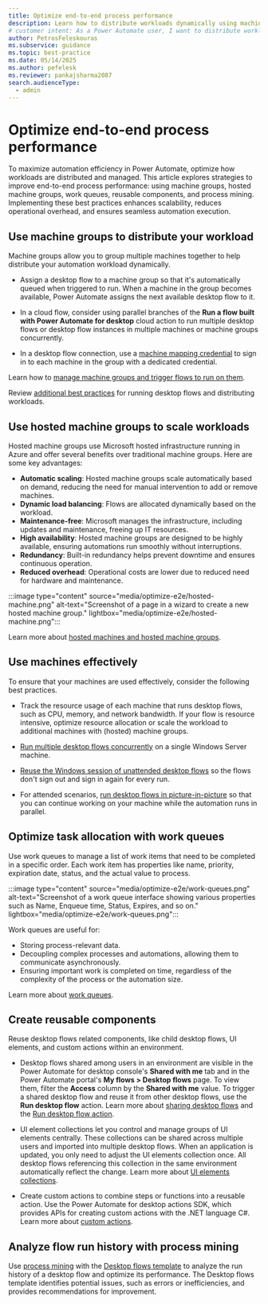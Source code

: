 ```yaml
---
title: Optimize end-to-end process performance
description: Learn how to distribute workloads dynamically using machine groups and hosted machine groups in Power Automate for improved automation efficiency.
# customer intent: As a Power Automate user, I want to distribute workloads dynamically using machine groups so that I can improve automation efficiency.
author: PetrosFeleskouras
ms.subservice: guidance
ms.topic: best-practice
ms.date: 05/14/2025
ms.author: pefelesk
ms.reviewer: pankajsharma2087
search.audienceType:
  - admin
---
```


# Optimize end-to-end process performance

To maximize automation efficiency in Power Automate, optimize how workloads are distributed and managed. This article explores strategies to improve end-to-end process performance: using machine groups, hosted machine groups, work queues, reusable components, and process mining. Implementing these best practices enhances scalability, reduces operational overhead, and ensures seamless automation execution.

## Use machine groups to distribute your workload

Machine groups allow you to group multiple machines together to help distribute your automation workload dynamically.

- Assign a desktop flow to a machine group so that it's automatically queued when triggered to run. When a machine in the group becomes available, Power Automate assigns the next available desktop flow to it.

- In a cloud flow, consider using parallel branches of the **Run a flow built with Power Automate for desktop** cloud action to run multiple desktop flows or desktop flow instances in multiple machines or machine groups concurrently.

- In a desktop flow connection, use a [machine mapping credential](../../desktop-flows/create-machine-mapping.md) to sign in to each machine in the group with a dedicated credential.

Learn how to [manage machine groups and trigger flows to run on them](../../desktop-flows/manage-machine-groups.md).

Review [additional best practices](../../desktop-flows/run-desktop-flows-best-practices.md) for running desktop flows and distributing workloads.

## Use hosted machine groups to scale workloads

Hosted machine groups use Microsoft hosted infrastructure running in Azure and offer several benefits over traditional machine groups. Here are some key advantages:

- **Automatic scaling**: Hosted machine groups scale automatically based on demand, reducing the need for manual intervention to add or remove machines.
- **Dynamic load balancing**: Flows are allocated dynamically based on the workload.
- **Maintenance-free**: Microsoft manages the infrastructure, including updates and maintenance, freeing up IT resources.
- **High availability**: Hosted machine groups are designed to be highly available, ensuring automations run smoothly without interruptions.
- **Redundancy**: Built-in redundancy helps prevent downtime and ensures continuous operation.
- **Reduced overhead**: Operational costs are lower due to reduced need for hardware and maintenance.

:::image type="content" source="media/optimize-e2e/hosted-machine.png" alt-text="Screenshot of a page in a wizard to create a new hosted machine group." lightbox="media/optimize-e2e/hosted-machine.png":::

Learn more about [hosted machines and hosted machine groups](../../desktop-flows/hosted-rpa-overview.md).

## Use machines effectively

To ensure that your machines are used effectively, consider the following best practices.

- Track the resource usage of each machine that runs desktop flows, such as CPU, memory, and network bandwidth. If your flow is resource intensive, optimize resource allocation or scale the workload to additional machines with (hosted) machine groups.

- [Run multiple desktop flows concurrently](../../desktop-flows/run-desktop-flows-concurrently.md) on a single Windows Server machine.

- [Reuse the Windows session of unattended desktop flows](../../desktop-flows/run-unattended-desktop-flows.md#reuse-a-windows-session-in-unattended-mode) so the flows don't sign out and sign in again for every run.

- For attended scenarios, [run desktop flows in picture-in-picture](../../desktop-flows/run-desktop-flows-pip.md) so that you can continue working on your machine while the automation runs in parallel.

## Optimize task allocation with work queues

Use work queues to manage a list of work items that need to be completed in a specific order. Each work item has properties like name, priority, expiration date, status, and the actual value to process.

:::image type="content" source="media/optimize-e2e/work-queues.png" alt-text="Screenshot of a work queue interface showing various properties such as Name, Enqueue time, Status, Expires, and so on." lightbox="media/optimize-e2e/work-queues.png":::

Work queues are useful for:

- Storing process-relevant data.
- Decoupling complex processes and automations, allowing them to communicate asynchronously.
- Ensuring important work is completed on time, regardless of the complexity of the process or the automation size.

Learn more about [work queues](../../desktop-flows/work-queues.md).

## Create reusable components

Reuse desktop flows related components, like child desktop flows, UI elements, and custom actions within an environment.

- Desktop flows shared among users in an environment are visible in the Power Automate for desktop console's **Shared with me** tab and in the Power Automate portal's **My flows > Desktop flows** page. To view them, filter the **Access** column by the **Shared with me** value. To trigger a shared desktop flow and reuse it from other desktop flows, use the **Run desktop flow** action. Learn more about [sharing desktop flows](../../desktop-flows/manage.md#share-desktop-flows) and the [Run desktop flow action](../../desktop-flows/actions-reference/runflow.md).


- UI element collections let you control and manage groups of UI elements centrally. These collections can be shared across multiple users and imported into multiple desktop flows. When an application is updated, you only need to adjust the UI elements collection once. All desktop flows referencing this collection in the same environment automatically reflect the change. Learn more about [UI elements collections](../../desktop-flows/ui-elements-collections.md).  

- Create custom actions to combine steps or functions into a reusable action. Use the Power Automate for desktop actions SDK, which provides APIs for creating custom actions with the .NET language C#. Learn more about [custom actions](../../desktop-flows/custom-actions.md).

## Analyze flow run history with process mining

Use [process mining](/power-automate/process-advisor-overview) with the [Desktop flows template](/power-automate/process-mining-templates#desktop-flows-template) to analyze the run history of a desktop flow and optimize its performance. The Desktop flows template identifies potential issues, such as errors or inefficiencies, and provides recommendations for improvement.

